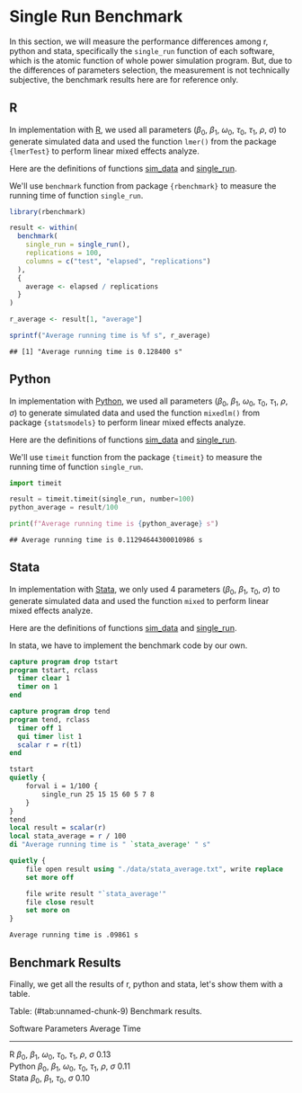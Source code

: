 




# Single Run Benchmark

In this section, we will measure the performance differences among r, python and stata, specifically the `single_run` function of each software,
which is the atomic function of whole power simulation program.
But, due to the differences of parameters selection, the measurement is not technically subjective, the benchmark results here are for reference only.

## R

In implementation with [R](./r.html), we used all parameters ($\beta_0$, $\beta_1$, $\omega_0$, $\tau_0$, $\tau_1$, $\rho$, $\sigma$) to generate simulated data
and used the function `lmer()` from the package `{lmerTest}` to perform linear mixed effects analyze.

Here are the definitions of functions [sim_data](./r.html#data-simulation-automated) and [single_run](./r.html#power-calculation-single-run).



We'll use `benchmark` function from package `{rbenchmark}` to measure the running time of function `single_run`.


```r
library(rbenchmark)

result <- within(
  benchmark(
    single_run = single_run(),
    replications = 100,
    columns = c("test", "elapsed", "replications")
  ),
  {
    average <- elapsed / replications
  }
)

r_average <- result[1, "average"]

sprintf("Average running time is %f s", r_average)
```

```
## [1] "Average running time is 0.128400 s"
```

## Python

In implementation with [Python](./python.html), we used all parameters ($\beta_0$, $\beta_1$, $\omega_0$, $\tau_0$, $\tau_1$, $\rho$, $\sigma$) to generate simulated data
and used the function `mixedlm()` from package `{statsmodels}` to perform linear mixed effects analyze.

Here are the definitions of functions [sim_data](./python.html#data-simulation-automated) and [single_run](./python.html#power-calculation-single-run).





We'll use `timeit` function from the package `{timeit}` to measure the running time of function `single_run`.


```python
import timeit

result = timeit.timeit(single_run, number=100)
python_average = result/100

print(f"Average running time is {python_average} s")
```

```
## Average running time is 0.11294644300010986 s
```

## Stata

In implementation with [Stata](./stata.html), we only used 4 parameters ($\beta_0$, $\beta_1$, $\tau_0$, $\sigma$) to generate simulated data
and used the function `mixed` to perform linear mixed effects analyze.

Here are the definitions of functions [sim_data](./stata.html#data-simulation-automated) and [single_run](./stata.html#power-calculation-single-run).





In stata, we have to implement the benchmark code by our own.


```stata
capture program drop tstart
program tstart, rclass
  timer clear 1
  timer on 1
end

capture program drop tend
program tend, rclass
  timer off 1
  qui timer list 1
  scalar r = r(t1)
end

tstart
quietly {
    forval i = 1/100 {
        single_run 25 15 15 60 5 7 8
    }
}
tend
local result = scalar(r)
local stata_average = r / 100
di "Average running time is " `stata_average' " s"

quietly {
    file open result using "./data/stata_average.txt", write replace
    set more off

    file write result "`stata_average'"
    file close result
    set more on
}
```

```
Average running time is .09861 s
```

## Benchmark Results

Finally, we get all the results of r, python and stata, let's show them with a table.

Table: (\#tab:unnamed-chunk-9) Benchmark results.


Software   Parameters                                                               Average Time 
---------  -----------------------------------------------------------------------  -------------
R          $\beta_0$, $\beta_1$, $\omega_0$, $\tau_0$, $\tau_1$, $\rho$, $\sigma$   0.13         
Python     $\beta_0$, $\beta_1$, $\omega_0$, $\tau_0$, $\tau_1$, $\rho$, $\sigma$   0.11         
Stata      $\beta_0$, $\beta_1$, $\tau_0$, $\sigma$                                 0.10         
